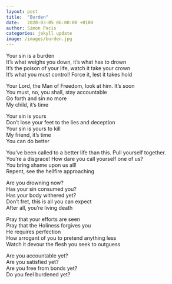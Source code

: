 ```yaml
---    
layout: post    
title:  "Burden"    
date:   2020-03-05 06:00:00 +0100    
author: Simon Pacis    
categories: jekyll update    
image: /images/burden.jpg    
---    
```

Your sin is a burden  
It’s what weighs you down, it’s what has to drown  
It’s the poison of your life, watch it take your crown  
It’s what you must control! Force it, lest it takes hold  
  
Your Lord, the Man of Freedom, look at him. It’s soon  
You must, no, you shall, stay accountable  
Go forth and sin no more  
My child, it’s time  
  
Your sin is yours  
Don’t lose your feet to the lies and deception  
Your sin is yours to kill  
My friend, it’s time  
You can do better  
  
You’ve been called to a better life than this. Pull yourself together.  
You’re a disgrace! How dare you call yourself one of us?  
You bring shame upon us all!  
Repent, see the hellfire approaching  
  
Are you drowning now?  
Has your sin consumed you?  
Has your body withered yet?  
Don’t fret, this is all you can expect  
After all, you’re living death  
  
Pray that your efforts are seen  
Pray that the Holiness forgives you  
He requires perfection  
How arrogant of you to pretend anything less  
Watch it devour the flesh you seek to outguess  
  
Are you accountable yet?  
Are you satisfied yet?  
Are you free from bonds yet?    
Do you feel burdened yet?